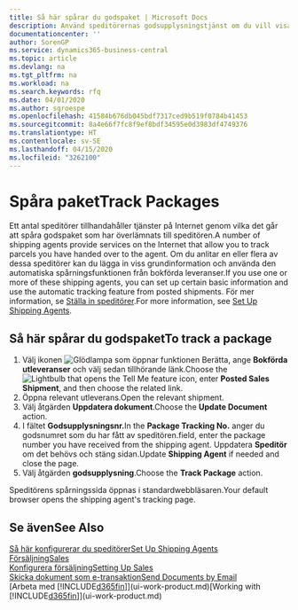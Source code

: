 ```yaml
---
title: Så här spårar du godspaket | Microsoft Docs
description: Använd speditörernas godsupplysningstjänst om du vill visa förloppet för en leverans.
documentationcenter: ''
author: SorenGP
ms.service: dynamics365-business-central
ms.topic: article
ms.devlang: na
ms.tgt_pltfrm: na
ms.workload: na
ms.search.keywords: rfq
ms.date: 04/01/2020
ms.author: sgroespe
ms.openlocfilehash: 41584b676db045bdf7317ced9b519f0784b41453
ms.sourcegitcommit: 8a4e66f7fc8f9ef8bdf34595e0d3983df4749376
ms.translationtype: HT
ms.contentlocale: sv-SE
ms.lasthandoff: 04/15/2020
ms.locfileid: "3262100"
---
```

# <a name="track-packages"></a><span data-ttu-id="278ac-103">Spåra paket</span><span class="sxs-lookup"><span data-stu-id="278ac-103">Track Packages</span></span>
<span data-ttu-id="278ac-104">Ett antal speditörer tillhandahåller tjänster på Internet genom vilka det går att spåra godspaket som har överlämnats till speditören.</span><span class="sxs-lookup"><span data-stu-id="278ac-104">A number of shipping agents provide services on the Internet that allow you to track parcels you have handed over to the agent.</span></span> <span data-ttu-id="278ac-105">Om du anlitar en eller flera av dessa speditörer kan du lägga in viss grundinformation och använda den automatiska spårningsfunktionen från bokförda leveranser.</span><span class="sxs-lookup"><span data-stu-id="278ac-105">If you use one or more of these shipping agents, you can set up certain basic information and use the automatic tracking feature from posted shipments.</span></span> <span data-ttu-id="278ac-106">För mer information, se [Ställa in speditörer](sales-how-to-set-up-shipping-agents.md).</span><span class="sxs-lookup"><span data-stu-id="278ac-106">For more information, see [Set Up Shipping Agents](sales-how-to-set-up-shipping-agents.md).</span></span>  

## <a name="to-track-a-package"></a><span data-ttu-id="278ac-107">Så här spårar du godspaket</span><span class="sxs-lookup"><span data-stu-id="278ac-107">To track a package</span></span>
1. <span data-ttu-id="278ac-108">Välj ikonen ![Glödlampa som öppnar funktionen Berätta](media/ui-search/search_small.png "Berätta vad du vill göra"), ange **Bokförda utleveranser** och välj sedan tillhörande länk.</span><span class="sxs-lookup"><span data-stu-id="278ac-108">Choose the ![Lightbulb that opens the Tell Me feature](media/ui-search/search_small.png "Tell me what you want to do") icon, enter **Posted Sales Shipment**, and then choose the related link.</span></span>
2. <span data-ttu-id="278ac-109">Öppna relevant utleverans.</span><span class="sxs-lookup"><span data-stu-id="278ac-109">Open the relevant shipment.</span></span>
3. <span data-ttu-id="278ac-110">Välj åtgärden **Uppdatera dokument**.</span><span class="sxs-lookup"><span data-stu-id="278ac-110">Choose the **Update Document** action.</span></span>
4. <span data-ttu-id="278ac-111">I fältet **Godsupplysningsnr.**</span><span class="sxs-lookup"><span data-stu-id="278ac-111">In the **Package Tracking No.**</span></span> <span data-ttu-id="278ac-112">anger du godsnumret som du har fått av speditören.</span><span class="sxs-lookup"><span data-stu-id="278ac-112">field, enter the package number you have received from the shipping agent.</span></span> <span data-ttu-id="278ac-113">Uppdatera **Speditör** om det behövs och stäng sidan.</span><span class="sxs-lookup"><span data-stu-id="278ac-113">Update **Shipping Agent** if needed and close the page.</span></span>
5. <span data-ttu-id="278ac-114">Välj åtgärden **godsupplysning**.</span><span class="sxs-lookup"><span data-stu-id="278ac-114">Choose the **Track Package** action.</span></span>

<span data-ttu-id="278ac-115">Speditörens spårningssida öppnas i standardwebbläsaren.</span><span class="sxs-lookup"><span data-stu-id="278ac-115">Your default browser opens the shipping agent's tracking page.</span></span>

## <a name="see-also"></a><span data-ttu-id="278ac-116">Se även</span><span class="sxs-lookup"><span data-stu-id="278ac-116">See Also</span></span>
[<span data-ttu-id="278ac-117">Så här konfigurerar du speditörer</span><span class="sxs-lookup"><span data-stu-id="278ac-117">Set Up Shipping Agents</span></span>](sales-how-to-set-up-shipping-agents.md)  
[<span data-ttu-id="278ac-118">Försäljning</span><span class="sxs-lookup"><span data-stu-id="278ac-118">Sales</span></span>](sales-manage-sales.md)  
[<span data-ttu-id="278ac-119">Konfigurera försäljning</span><span class="sxs-lookup"><span data-stu-id="278ac-119">Setting Up Sales</span></span>](sales-setup-sales.md)  
[<span data-ttu-id="278ac-120">Skicka dokument som e-transaktion</span><span class="sxs-lookup"><span data-stu-id="278ac-120">Send Documents by Email</span></span>](ui-how-send-documents-email.md)  
<span data-ttu-id="278ac-121">[Arbeta med [!INCLUDE[d365fin](includes/d365fin_md.md)]](ui-work-product.md)</span><span class="sxs-lookup"><span data-stu-id="278ac-121">[Working with [!INCLUDE[d365fin](includes/d365fin_md.md)]](ui-work-product.md)</span></span>
